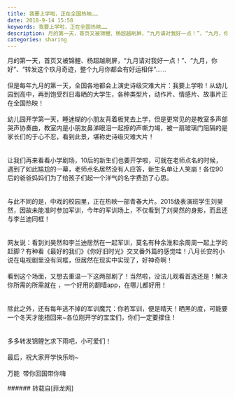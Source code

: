 ```yaml
---
title: 我要上学啦，正在全国热映……
date: 2018-9-14 15:58
keywords: 我要上学啦，正在全国热映……
description: 月的第一天，首页又被锦鲤、杨超越刷屏，“九月请对我好一点！”、“九月，你好”、“转发这个玖月奇迹，整个九月你都会有好运相伴”……但是每年九月的第一天，全国各地都会上演史诗级灾难大片：我要上学啦！从幼儿园到高中，再到饱受烈日毒晒的大学生，各种类型片，动作片、情感片、故事片正在全国热映！幼儿园开学第一天，睡迷糊的小朋友背着板凳去上学，但是更常见的是教室多声部哭声协奏曲，教室内是小朋友鼻涕眼泪一起擦的声嘶力竭，被一扇玻璃门阻隔的是家长们的于心不忍，看到此景，堪称史诗级灾难大片！让我们再来看看小学剧场，10后的新生们也要开学啦，可就在老师点名的时候，遇到了如此尴尬的一幕，老师点名居然没有人应答，新生名单让人笑崩！各位90后的爸爸妈妈们为了给孩子们起一个洋气的名字费劲了心思。与此不同的是，中戏的校园里，正在热映一部青春大片。2015级表演班学生刘昊然，因故未能准时参加军训，今年的军训场上，不仅看到了刘昊然的身影，而且还与李兰迪同框！网友说：看到刘昊然和李兰迪居然在一起军训，莫名有种余淮和余周周一起上学的赶脚？有种看《最好的我们》《你好旧时光》交叉番外篇的感觉哇！八月长安的小说在电视剧里没有同框，但居然在现实中实现了，好神奇啊！看到这个场面，又想去重温一下这两部剧了！当然啦，没法儿观看首选还是！解决你所需的所需就在 ，一个好用的翻墙app，在哪儿都好用！除此之外，还有每年逃不掉的军训魔咒：你若军训，便是晴天！晒黑的度，可能要一个冬天才能捂回来~各位刚开学的宝宝们，你们一定要撑住！多多转发锦鲤乞求下雨吧，小可爱们！最后，祝大家开学快乐哟~万能  带你回国带你嗨
categories: sharing
---
```

<td class="t_f" id="postmessage_1791143">

月的第一天，首页又被锦鲤、杨超越刷屏，“九月请对我好一点！”、“九月，你好”、“转发这个玖月奇迹，整个九月你都会有好运相伴”……<br/>
<br/>
但是每年九月的第一天，全国各地都会上演史诗级灾难大片：我要上学啦！从幼儿园到高中，再到饱受烈日毒晒的大学生，各种类型片，动作片、情感片、故事片正在全国热映！<br/>
<br/>
幼儿园开学第一天，睡迷糊的小朋友背着板凳去上学，但是更常见的是教室多声部哭声协奏曲，教室内是小朋友鼻涕眼泪一起擦的声嘶力竭，被一扇玻璃门阻隔的是家长们的于心不忍，看到此景，堪称史诗级灾难大片！<br/>
<br/>
<br/>
让我们再来看看小学剧场，10后的新生们也要开学啦，可就在老师点名的时候，遇到了如此尴尬的一幕，老师点名居然没有人应答，新生名单让人笑崩！各位90后的爸爸妈妈们为了给孩子们起一个洋气的名字费劲了心思。<br/>
<br/>
<br/>
与此不同的是，中戏的校园里，正在热映一部青春大片。2015级表演班学生刘昊然，因故未能准时参加军训，今年的军训场上，不仅看到了刘昊然的身影，而且还与李兰迪同框！<br/>
<br/>
<br/>
网友说：看到刘昊然和李兰迪居然在一起军训，莫名有种余淮和余周周一起上学的赶脚？有种看《最好的我们》《你好旧时光》交叉番外篇的感觉哇！八月长安的小说在电视剧里没有同框，但居然在现实中实现了，好神奇啊！<br/>
<br/>
看到这个场面，又想去重温一下这两部剧了！当然啦，没法儿观看首选还是！解决你所需的所需就在 ，一个好用的翻墙app，在哪儿都好用！<br/>
<br/>
<br/>
除此之外，还有每年逃不掉的军训魔咒：你若军训，便是晴天！晒黑的度，可能要一个冬天才能捂回来~各位刚开学的宝宝们，你们一定要撑住！<br/>
<br/>
<br/>
多多转发锦鲤乞求下雨吧，小可爱们！<br/>
<br/>
最后，祝大家开学快乐哟~<br/>
<br/>
万能  带你回国带你嗨<br/>
</td>
###### 转载自[菲龙网]